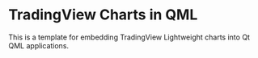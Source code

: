 # TradingView Charts in QML

This is a template for embedding TradingView Lightweight charts into Qt QML applications.
